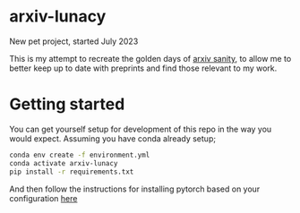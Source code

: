 # arxiv-lunacy

New pet project, started July 2023

This is my attempt to recreate the golden days of [arxiv sanity](https://arxiv-sanity-lite.com/), to allow me to better keep up to date with preprints and find those relevant to my work.

# Getting started

You can get yourself setup for development of this repo in the way you would expect. Assuming you have conda already setup;

```bash
conda env create -f environment.yml
conda activate arxiv-lunacy
pip install -r requirements.txt
```

And then follow the instructions for installing pytorch based on your configuration [here](https://pytorch.org/get-started/locally/)
